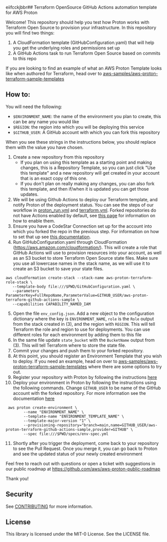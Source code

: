 eiifcckjbbr## Terraform OpenSource GitHub Actions automation template for AWS Proton

Welcome! This repository should help you test how Proton works with Terraform Open Source to provision your infrastructure. In this repository you will find two things:

1. A CloudFormation template (GitHubConfiguration.yaml) that will help you get the underlying roles and permissions set up
2. A GitHub Actions task to run Terraform Open Source based on commits to this repo

If you are looking to find an example of what an AWS Proton Template looks like when authored for Terraform, head over to [aws-samples/aws-proton-terraform-sample-templates](https://github.com/aws-samples/aws-proton-terraform-sample-templates)

## How to:

You will need the following:
- `$ENVIRONMENT_NAME`: the name of the environment you plan to create, this can be any name you would like
- `$REGION`: the region into which you will be deploying this service
- `$GITHUB_USER`: A GitHub account with which you can fork this repository

When you see these strings in the instructions below, you should replace them with the value you have chosen.

1. Create a new repository from this repository
   - If you plan on using this template as a starting point and making changes, this is a Repository Template, so you can just click "Use this template" and a new repository will get created in your account that is an exact copy of this one.
   - If you don't plan on really making any changes, you can also fork this template, and then if/when it is updated you can get those updates.
2. We will be using Github Actions to deploy our Terraform template, and notify Proton of the deployment status. You can see the steps of our workflow in [proton_run.yml](https://github.com/aws-samples/aws-proton-terraform-github-actions-sample/blob/main/.github/workflows/proton_run.yml) and [terraform.yml](https://github.com/aws-samples/aws-proton-terraform-github-actions-sample/blob/main/.github/workflows/terraform.yml). Forked repositories do not have Actions enabled by default, see [this page](https://docs.github.com/en/repositories/managing-your-repositorys-settings-and-features/enabling-features-for-your-repository/managing-github-actions-settings-for-a-repository) for information on how to enable them.
3. Ensure you have a CodeStar Connection set up for the account into which you
   forked the repo in the previous step. For information on how to set that up see [this documentation](https://docs.aws.amazon.com/dtconsole/latest/userguide/connections-create.html).
4. Run GitHubConfiguration.yaml through CloudFormation (https://aws.amazon.com/cloudformation/). This will create a role that GitHub Actions will use to provision resources into your account, as well as an S3 bucket to store Terraform Open Source state files. Make sure you use all lowercase names in the stack name, as we will use it to create an S3 bucket to save your state files.
```
aws cloudformation create-stack --stack-name aws-proton-terraform-role-stack \
   --template-body file:///$PWD/GitHubConfiguration.yaml \
   --parameters ParameterKey=FullRepoName,ParameterValue=GITHUB_USER/aws-proton-terraform-github-actions-sample \
   --capabilities CAPABILITY_NAMED_IAM
```
5. Open the file `env_config.json`. Add a new object to the configuration dictionary where the key is `ENVIRONMENT_NAME`, `role` is the `Role` output from the stack created in (3), and the region with `REGION`. This will tell Terraform the role and region to use for deployments. You can use different roles for each environment by adding them to this file
6. In the same file update `state_bucket` with the `BucketName` output from (3). This will tell Terraform where to store the state file.
7. Commit your changes and push them to your forked repository.
8. At this point, you should register an Environment Template that you wish to deploy. If you need an example, head on over to [aws-samples/aws-proton-terraform-sample-templates](https://github.com/aws-samples/aws-proton-terraform-sample-templates) where there are some options to try out.
9. Register your repository with Proton by following the instructions [here](https://docs.aws.amazon.com/proton/latest/adminguide/ag-create-repo.html)
10. Deploy your environment in Proton by following the instructions using the following commands. Change `GITHUB_USER` to be name of the GitHub account with the forked repository. For more information see the documentation [here](https://docs.aws.amazon.com/proton/latest/adminguide/ag-create-env.html#ag-create-env-pull-request)
```
 aws proton create-environment \
        --name "ENVIRONMENT_NAME" \
        --template-name "ENVIRONMENT_TEMPLATE_NAME" \
        --template-major-version "1" \
        --provisioning-repository="branch=main,name=GITHUB_USER/aws-proton-terraform-github-actions-sample,provider=GITHUB" \
        --spec file:///$PWD/specs/env-spec.yml
```
11. Shortly after you trigger the deployment, come back to your repository to see the Pull Request. Once you merge it, you can go back to Proton and see the updated status of your newly created environment

Feel free to reach out with questions or open a ticket with suggestions in our public roadmap at https://github.com/aws/aws-proton-public-roadmap

Thank you!


## Security

See [CONTRIBUTING](CONTRIBUTING.md#security-issue-notifications) for more information.

## License

This library is licensed under the MIT-0 License. See the LICENSE file.

